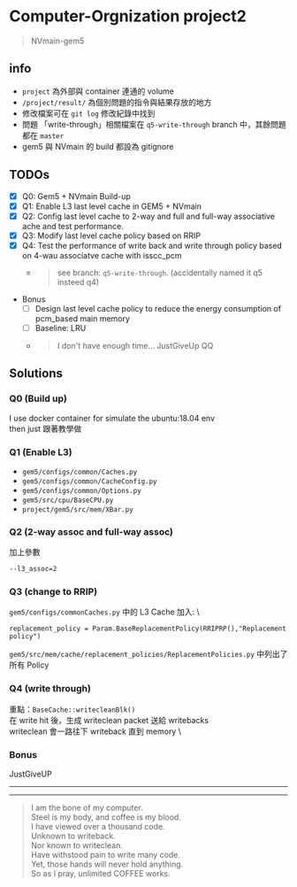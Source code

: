 # Computer-Orgnization project2
> NVmain-gem5

## info
- `project` 為外部與 container 連通的 volume
- `/project/result/` 為個別問題的指令與結果存放的地方
- 修改檔案可在 `git log` 修改紀錄中找到
- 問題 「write-through」相關檔案在 `q5-write-through` branch 中，其餘問題都在 `master`
- gem5 與 NVmain 的 build 都設為 gitignore


## TODOs
- [x] Q0: Gem5 + NVmain Build-up
- [x] Q1: Enable L3 last level cache in GEM5 + NVmain
- [x] Q2: Config last level cache to 2-way and full and full-way associative ache and test performance.
- [x] Q3: Modify last level cache policy based on RRIP
- [x] Q4: Test the performance of write back and write through policy based on 4-wau associatve cache with isscc_pcm  
    - > see branch: `q5-write-through`. (accidentally named it q5 insteed q4)
- Bonus
    - [ ] Design last level cache policy to reduce the energy consumption of pcm_based main memory
    - [ ] Baseline: LRU
    - > I don't have enough time... JustGiveUp QQ

## Solutions

### Q0 (Build up)

I use docker container for simulate the ubuntu:18.04 env  
then just 跟著教學做

### Q1 (Enable L3)

- `gem5/configs/common/Caches.py`
- `gem5/configs/common/CacheConfig.py`
- `gem5/configs/common/Options.py`
- `gem5/src/cpu/BaseCPU.py`
- `project/gem5/src/mem/XBar.py`

### Q2 (2-way assoc and full-way assoc)

加上參數
```bash
--l3_assoc=2
```

### Q3 (change to RRIP)

`gem5/configs/commonCaches.py` 中的 L3 Cache 加入: \
```python3
replacement_policy = Param.BaseReplacementPolicy(RRIPRP(),"Replacement policy")
```

`gem5/src/mem/cache/replacement_policies/ReplacementPolicies.py` 中列出了所有 Policy

### Q4 (write through)

重點：`BaseCache::writecleanBlk()` \
在 write hit 後，生成 writeclean packet 送給 writebacks \
writeclean 會一路往下 writeback 直到 memory \

### Bonus

JustGiveUP

---
---
> I am the bone of my computer. \
> Steel is my body, and coffee is my blood. \
> I have viewed over a thousand code. \
> Unknown to writeback. \
> Nor known to writeclean. \
> Have withstood pain to write many code. \
> Yet, those hands will never hold anything. \
> So as I pray, unlimited COFFEE works.
